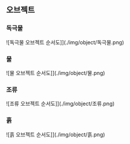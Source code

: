 ## 오브젝트
### 독극물
![독극물 오브젝트 순서도]](./img/object/독극물.png)
### 물
![물 오브젝트 순서도]](./img/object/물.png)
### 조류
![조류 오브젝트 순서도]](./img/object/조류.png)
### 흙
![흙 오브젝트 순서도]](./img/object/흙.png)
